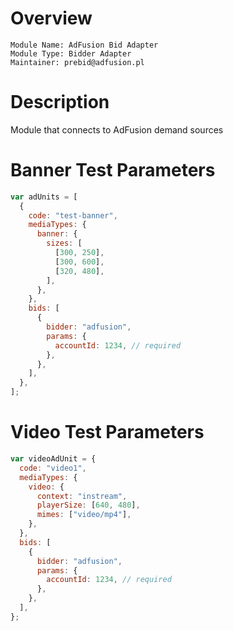 # Overview

```
Module Name: AdFusion Bid Adapter
Module Type: Bidder Adapter
Maintainer: prebid@adfusion.pl
```

# Description

Module that connects to AdFusion demand sources

# Banner Test Parameters

```js
var adUnits = [
  {
    code: "test-banner",
    mediaTypes: {
      banner: {
        sizes: [
          [300, 250],
          [300, 600],
          [320, 480],
        ],
      },
    },
    bids: [
      {
        bidder: "adfusion",
        params: {
          accountId: 1234, // required
        },
      },
    ],
  },
];
```

# Video Test Parameters

```js
var videoAdUnit = {
  code: "video1",
  mediaTypes: {
    video: {
      context: "instream",
      playerSize: [640, 480],
      mimes: ["video/mp4"],
    },
  },
  bids: [
    {
      bidder: "adfusion",
      params: {
        accountId: 1234, // required
      },
    },
  ],
};
```
